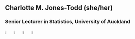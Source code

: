 
## Charlotte M. Jones-Todd (she/her)

### Senior Lecturer in Statistics, University of Auckland

[<img alt="email" src="https://upload.wikimedia.org/wikipedia/commons/thumb/6/63/Tokyoship_Mail_icon.svg/300px-Tokyoship_Mail_icon.svg.png" width="5%"/>](mailto:c.jonestodd@auckland.ac.nz)
[<img alt="webpage" src="https://upload.wikimedia.org/wikipedia/commons/thumb/8/8e/Globe_icon_4.svg/600px-Globe_icon_4.svg.png" width="5%"/>](https://cmjt.github.io/)
[<img alt="orcid" src="https://upload.wikimedia.org/wikipedia/commons/thumb/0/06/ORCID_iD.svg/512px-ORCID_iD.svg.png" width="5%"/>](https://orcid.org/0000-0003-1201-2781)
[<img alt="googlescholar" src="https://upload.wikimedia.org/wikipedia/commons/thumb/c/c7/Google_Scholar_logo.svg/512px-Google_Scholar_logo.svg.png" width="5%"/>](https://scholar.google.com/citations?user=J41w3RIAAAAJ&hl=en)



